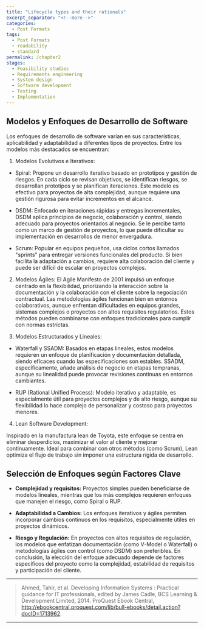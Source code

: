 ```yaml
---
title: "Lifecycle types and their rationals"
excerpt_separator: "<!--more-->"
categories:
  - Post Formats
tags:
  - Post Formats
  - readability
  - standard
permalink: /chapter2
stages:
  - Feasibility studies
  - Requirements engineering
  - System design
  - Software development
  - Testing
  - Implementation
---
```


## Modelos y Enfoques de Desarrollo de Software
Los enfoques de desarrollo de software varían en sus características, aplicabilidad y adaptabilidad a diferentes tipos de proyectos. Entre los modelos más destacados se encuentran:

1. Modelos Evolutivos e Iterativos:

  * Spiral: Propone un desarrollo iterativo basado en prototipos y gestión de riesgos. En cada ciclo se revisan objetivos, se identifican riesgos, se desarrollan prototipos y se planifican iteraciones. Este modelo es efectivo para proyectos de alta complejidad, aunque requiere una gestión rigurosa para evitar incrementos en el alcance.

  * DSDM: Enfocado en iteraciones rápidas y entregas incrementales, DSDM aplica principios de negocio, colaboración y control, siendo adecuado para proyectos orientados al negocio. Se le percibe tanto como un marco de gestión de proyectos, lo que puede dificultar su implementación en desarrollos de menor envergadura.

  * Scrum: Popular en equipos pequeños, usa ciclos cortos llamados "sprints" para entregar versiones funcionales del producto. Si bien facilita la adaptación a cambios, requiere alta colaboración del cliente y puede ser difícil de escalar en proyectos complejos.

2. Modelos Ágiles:
El Agile Manifesto de 2001 impulsó un enfoque centrado en la flexibilidad, priorizando la interacción sobre la documentación y la colaboración con el cliente sobre la negociación contractual. Las metodologías ágiles funcionan bien en entornos colaborativos, aunque enfrentan dificultades en equipos grandes, sistemas complejos o proyectos con altos requisitos regulatorios. Estos métodos pueden combinarse con enfoques tradicionales para cumplir con normas estrictas.

3. Modelos Estructurados y Lineales:

  * Waterfall y SSADM: Basados en etapas lineales, estos modelos requieren un enfoque de planificación y documentación detallada, siendo eficaces cuando las especificaciones son estables. SSADM, específicamente, añade análisis de negocio en etapas tempranas, aunque su linealidad puede provocar revisiones continuas en entornos cambiantes.
  
  * RUP (Rational Unified Process): Modelo iterativo y adaptable, es especialmente útil para proyectos complejos y de alto riesgo, aunque su flexibilidad lo hace complejo de personalizar y costoso para proyectos menores.

4. Lean Software Development:

Inspirado en la manufactura lean de Toyota, este enfoque se centra en eliminar desperdicios, maximizar el valor al cliente y mejorar continuamente. Ideal para combinar con otros métodos (como Scrum), Lean optimiza el flujo de trabajo sin imponer una estructura rígida de desarrollo.

## Selección de Enfoques según Factores Clave
* **Complejidad y requisitos:** Proyectos simples pueden beneficiarse de modelos lineales, mientras que los más complejos requieren enfoques que manejen el riesgo, como Spiral o RUP.

* **Adaptabilidad a Cambios:** Los enfoques iterativos y ágiles permiten incorporar cambios continuos en los requisitos, especialmente útiles en proyectos dinámicos.

* **Riesgo y Regulación:** En proyectos con altos requisitos de regulación, los modelos que enfatizan documentación (como V-Model o Waterfall) o metodologías ágiles con control (como DSDM) son preferibles.
En conclusión, la elección del enfoque adecuado depende de factores específicos del proyecto como la complejidad, estabilidad de requisitos y participación del cliente.

---

> Ahmed, Tahir, et al. Developing Information Systems : Practical guidance for IT professionals, edited by James Cadle, BCS Learning & Development Limited, 2014. ProQuest Ebook Central, http://ebookcentral.proquest.com/lib/bull-ebooks/detail.action?docID=1713962.

---
